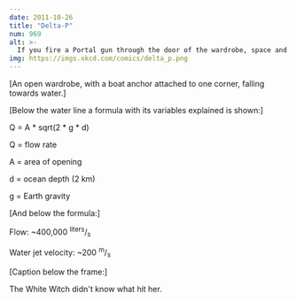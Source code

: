 ```yaml
---
date: 2011-10-26
title: "Delta-P"
num: 969
alt: >-
  If you fire a Portal gun through the door of the wardrobe, space and time knot together, which leads to a frustrated Aslan trying to impart Christian morality to the Space sphere.
img: https://imgs.xkcd.com/comics/delta_p.png
---
```

[An open wardrobe, with a boat anchor attached to one corner, falling towards water.]

[Below the water line a formula with its variables explained is shown:]

Q = A \* sqrt(2 \* g \* d)

Q = flow rate

A = area of opening

d = ocean depth (2&nbsp;km)

g = Earth gravity

[And below the formula:]

Flow: ~400,000 <sup>liters</sup>/<sub>s</sub>

Water jet velocity: ~200 <sup>m</sup>/<sub>s</sub>

[Caption below the frame:]

The White Witch didn't know what hit her.
